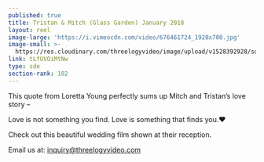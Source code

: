```yaml
---
published: true
title: Tristan & Mitch (Glass Garden) January 2018
layout: reel
image-large: 'https://i.vimeocdn.com/video/676461724_1920x700.jpg'
image-small: >-
  https://res.cloudinary.com/threelogyvideo/image/upload/v1528392928/sde/tristan_a.jpg
link: tLfUVOiMtNw
type: sde
section-rank: 102
---
```

This quote from Loretta Young perfectly sums up Mitch and Tristan’s love story –

Love is not something you find. Love is something that finds you.❤

Check out this beautiful wedding film shown at their reception.

Email us at: inquiry@threelogyvideo.com
